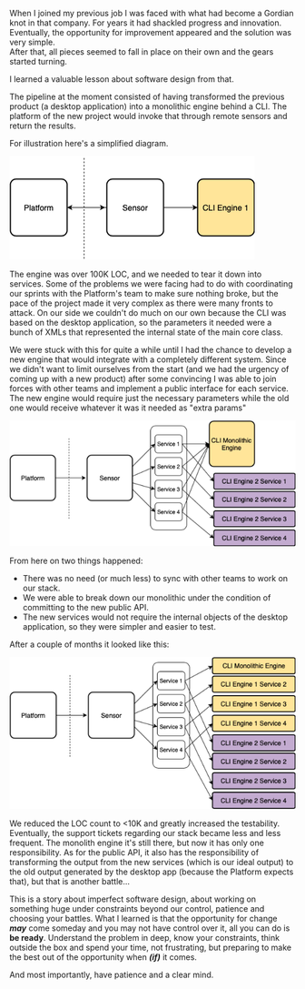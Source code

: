 <!--
.. title: Thoughts On Legacy Software
.. slug: thoughts-on-legacy-software
.. date: 2019-07-19 22:27:38 UTC-03:00
.. tags: software design, legacy code, experience
.. category:
.. link: 
.. description: 
.. type: text
-->

When I joined my previous job I was faced with what had become a Gordian knot in that company. 
For years it had shackled progress and innovation. Eventually, the opportunity for improvement appeared 
and the solution was very simple.  
After that, all pieces seemed to fall in place on their own and the gears started turning.

I learned a valuable lesson about software design from that.

The pipeline at the moment consisted of having transformed the previous product (a desktop application) 
into a monolithic engine behind a CLI.
The platform of the new project would invoke that through remote sensors and return the results. 


For illustration here's a simplified diagram.

![diagram v1](/images/thoughts-on-legacy-software/vnc_1.png)


The engine was over 100K LOC, and we needed to tear it down into services. Some of the problems we were facing had to
do with coordinating our sprints with the Platform's team to make sure nothing broke, but the pace of the project made it
very complex as there were many fronts to attack. On our side we couldn't do much on our own because the CLI was based on the
desktop application, so the parameters it needed were a bunch of XMLs that represented the internal state of the main core class.

We were stuck with this for quite a while until I had the chance to develop a new engine that would integrate with a completely different system.
Since we didn't want to limit ourselves from the start (and we had the urgency of coming up with a new product) after some convincing I was
able to join forces with other teams and implement a public interface for each service.
The new engine would require just the necessary parameters while the old one would receive whatever it was it needed as "extra params"

![diagram v2](/images/thoughts-on-legacy-software/vnc_2.png)

From here on two things happened:

* There was no need (or much less) to sync with other teams to work on our stack.
* We were able to break down our monolithic under the condition of committing to the new public API.
* The new services would not require the internal objects of the desktop application, so they were simpler and easier to test.


After a couple of months it looked like this:

![diagram v3](/images/thoughts-on-legacy-software/vnc_3.png)

We reduced the LOC count to <10K and greatly increased the testability. Eventually, the support tickets regarding our stack 
became less and less frequent. The monolith engine it's still there, but now it has only one responsibility. As for the public API, it
also has the responsibility of transforming the output from the new services (which is our ideal output) to the old output generated by the 
desktop app (because the Platform expects that), but that is another battle...

This is a story about imperfect software design, about working on something huge under constraints beyond our control, patience and choosing your battles.
What I learned is that the opportunity for change **_may_** come someday and you may not have control over it, all you can do is **be ready**. 
Understand the problem in deep, know your constraints, think outside the box and spend your time, not frustrating, but preparing to make the best 
out of the opportunity when **_(if)_** it comes.

And most importantly, have patience and a clear mind.
